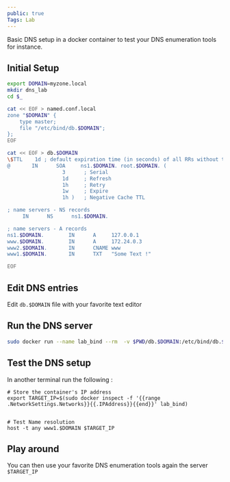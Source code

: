 ```yaml
---
public: true
Tags: Lab
---
```

Basic DNS setup in a docker container to test your DNS enumeration tools for instance.

## Initial Setup
```bash
export DOMAIN=myzone.local
mkdir dns_lab 
cd $_

cat << EOF > named.conf.local
zone "$DOMAIN" {
    type master;
    file "/etc/bind/db.$DOMAIN";
};
EOF

cat << EOF > db.$DOMAIN
\$TTL    1d ; default expiration time (in seconds) of all RRs without their own TTL value
@       IN      SOA     ns1.$DOMAIN. root.$DOMAIN. (
                  3      ; Serial
                  1d     ; Refresh
                  1h     ; Retry
                  1w     ; Expire
                  1h )   ; Negative Cache TTL

; name servers - NS records
     IN      NS      ns1.$DOMAIN.

; name servers - A records
ns1.$DOMAIN.        IN      A     127.0.0.1
www.$DOMAIN.        IN      A     172.24.0.3
www2.$DOMAIN.       IN      CNAME www
www1.$DOMAIN.       IN      TXT   "Some Text !"

EOF
```

## Edit DNS entries

Edit `db.$DOMAIN` file with your favorite text editor

## Run the DNS server

```bash
sudo docker run --name lab_bind --rm  -v $PWD/db.$DOMAIN:/etc/bind/db.$DOMAIN -v $PWD/named.conf.local:/etc/bind/named.conf.local --expose 53 -ti ubuntu/bind9 
```

## Test the DNS setup

In another terminal run the following :

```
# Store the container's IP address
export TARGET_IP=$(sudo docker inspect -f '{{range .NetworkSettings.Networks}}{{.IPAddress}}{{end}}' lab_bind) 


# Test Name resolution
host -t any www1.$DOMAIN $TARGET_IP
```

## Play around

You can then use your favorite DNS enumeration tools again the server `$TARGET_IP`
